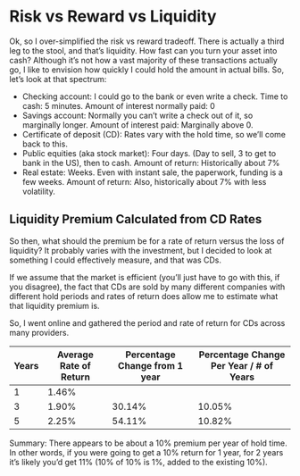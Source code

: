 # Risk vs Reward vs Liquidity
Ok, so I over-simplified the risk vs reward tradeoff.  There is actually a third leg to the stool, and that’s liquidity.  How fast can you turn your asset into cash?   Although it’s not how a vast majority of these transactions actually go, I like to envision how quickly I could hold the amount in actual bills.  So, let’s look at that spectrum:

* Checking account:  I could go to the bank or even write a check.  Time to cash:  5 minutes.  Amount of interest normally paid:  0
* Savings account:  Normally you can’t write a check out of it, so marginally longer.  Amount of interest paid:  Marginally above 0.
* Certificate of deposit (CD):  Rates vary with the hold time, so we’ll come back to this.
* Public equities (aka stock market):  Four days.  (Day to sell, 3 to get to bank in the US), then to cash.  Amount of return:  Historically about 7%
* Real estate:  Weeks.  Even with instant sale, the paperwork, funding is a few weeks.  Amount of return:  Also, historically about 7% with less volatility.  

## Liquidity Premium Calculated from CD Rates

So then, what should the premium be for a rate of return versus the loss of liquidity?  It probably varies with the investment, but I decided to look at something I could effectively measure, and that was CDs.

If we assume that the market is efficient (you’ll just have to go with this, if you disagree), the fact that CDs are sold by many different companies with different hold periods and rates of return does allow me to estimate what that liquidity premium is.

So, I went online and gathered the period and rate of return for CDs across many providers.  

| Years | Average Rate of Return | Percentage Change from 1 year | Percentage Change Per Year / # of Years|
|---|---|---|---|
|1|1.46%|
|3|1.90%|30.14%|10.05%|
|5|2.25%|54.11%|10.82%|

Summary:  There appears to be about a 10% premium per year of hold time.  In other words, if you were going to get a 10% return for 1 year, for 2 years it’s likely you’d get 11% (10% of 10% is 1%, added to the existing 10%).

